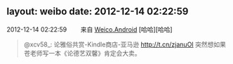 layout: weibo
date: 2012-12-14 02:22:59
---
<meta name="referrer" content="no-referrer" />

2012-12-14 02:22:59  &nbsp;&nbsp;&nbsp;&nbsp;&nbsp;&nbsp; 来自 <a href="http://app.weibo.com/t/feed/l4RWD" rel="nofollow">Weico.Android</a>
[哈哈][哈哈]
>  @xcv58_: 论雅俗共赏-Kindle商店-亚马逊 http://t.cn/zjanuOI  突然想如果苍老师写一本《论德艺双馨》肯定会大卖。 ​​​
